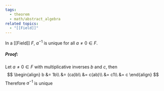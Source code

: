 ```yaml
---
tags:
  - theorem
  - math/abstract_algebra
related topics:
  - "[[Field]]"
---
```

In a [[Field]] $F$, $a^{-1}$ is unique for all $a\neq 0 \in F$.
##### Proof:
Let $a\neq 0\in F$ with multiplicative inverses $b$ and $c$, then
$$
\begin{align}
	b &= 1b\\
	&= (ca)b\\
	&= c(ab)\\
	&= c1\\
	&= c
\end{align}
$$
Therefore $a^{-1}$ is unique